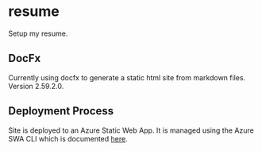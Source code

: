 # resume

Setup my resume.

## DocFx

Currently using docfx to generate a static html site from markdown files. Version 2.59.2.0.

## Deployment Process

Site is deployed to an Azure Static Web App. It is managed using the Azure SWA CLI which is documented [here](https://azure.github.io/static-web-apps-cli/docs/use/install).
